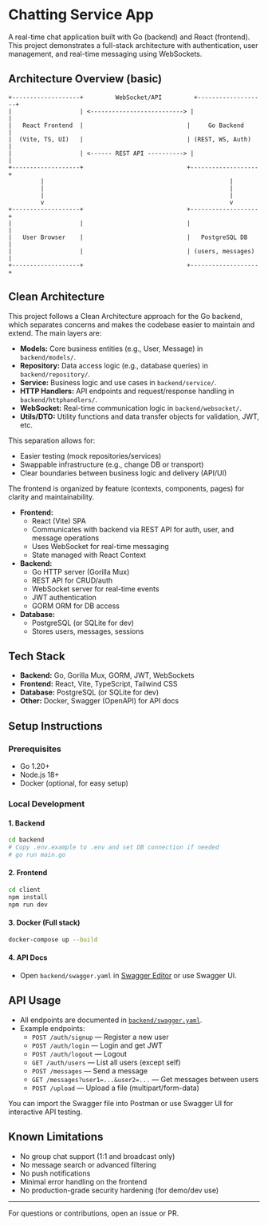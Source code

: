 # Chatting Service App

A real-time chat application built with Go (backend) and React (frontend). This project demonstrates a full-stack architecture with authentication, user management, and real-time messaging using WebSockets.

## Architecture Overview (basic)

```
+-------------------+         WebSocket/API         +-------------------+
|                   | <--------------------------> |                   |
|   React Frontend  |                             |     Go Backend     |
|  (Vite, TS, UI)   |                             | (REST, WS, Auth)   |
|                   | <------ REST API ----------> |                   |
+-------------------+                             +-------------------+
         |                                                    |
         |                                                    |
         |                                                    |
         v                                                    v
+-------------------+                             +-------------------+
|                   |                             |                   |
|   User Browser    |                             |   PostgreSQL DB   |
|                   |                             | (users, messages) |
+-------------------+                             +-------------------+
```


## Clean Architecture

This project follows a Clean Architecture approach for the Go backend, which separates concerns and makes the codebase easier to maintain and extend. The main layers are:

- **Models:** Core business entities (e.g., User, Message) in `backend/models/`.
- **Repository:** Data access logic (e.g., database queries) in `backend/repository/`.
- **Service:** Business logic and use cases in `backend/service/`.
- **HTTP Handlers:** API endpoints and request/response handling in `backend/httphandlers/`.
- **WebSocket:** Real-time communication logic in `backend/websocket/`.
- **Utils/DTO:** Utility functions and data transfer objects for validation, JWT, etc.

This separation allows for:
- Easier testing (mock repositories/services)
- Swappable infrastructure (e.g., change DB or transport)
- Clear boundaries between business logic and delivery (API/UI)

The frontend is organized by feature (contexts, components, pages) for clarity and maintainability.


- **Frontend:**
  - React (Vite) SPA
  - Communicates with backend via REST API for auth, user, and message operations
  - Uses WebSocket for real-time messaging
  - State managed with React Context
- **Backend:**
  - Go HTTP server (Gorilla Mux)
  - REST API for CRUD/auth
  - WebSocket server for real-time events
  - JWT authentication
  - GORM ORM for DB access
- **Database:**
  - PostgreSQL (or SQLite for dev)
  - Stores users, messages, sessions

## Tech Stack

- **Backend:** Go, Gorilla Mux, GORM, JWT, WebSockets
- **Frontend:** React, Vite, TypeScript, Tailwind CSS
- **Database:** PostgreSQL (or SQLite for dev)
- **Other:** Docker, Swagger (OpenAPI) for API docs

## Setup Instructions

### Prerequisites
- Go 1.20+
- Node.js 18+
- Docker (optional, for easy setup)

### Local Development

#### 1. Backend
```sh
cd backend
# Copy .env.example to .env and set DB connection if needed
# go run main.go
```

#### 2. Frontend
```sh
cd client
npm install
npm run dev
```

#### 3. Docker (Full stack)
```sh
docker-compose up --build
```

#### 4. API Docs
- Open `backend/swagger.yaml` in [Swagger Editor](https://editor.swagger.io/) or use Swagger UI.

## API Usage

- All endpoints are documented in [`backend/swagger.yaml`](backend/swagger.yaml).
- Example endpoints:
  - `POST /auth/signup` — Register a new user
  - `POST /auth/login` — Login and get JWT
  - `POST /auth/logout` — Logout
  - `GET /auth/users` — List all users (except self)
  - `POST /messages` — Send a message
  - `GET /messages?user1=...&user2=...` — Get messages between users
  - `POST /upload` — Upload a file (multipart/form-data)

You can import the Swagger file into Postman or use Swagger UI for interactive API testing.



## Known Limitations

- No group chat support (1:1 and broadcast only)
- No message search or advanced filtering
- No push notifications
- Minimal error handling on the frontend
- No production-grade security hardening (for demo/dev use)

---

For questions or contributions, open an issue or PR.
